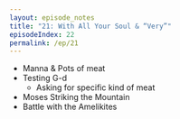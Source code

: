 ```yaml
---
layout: episode_notes
title: "21: With All Your Soul & “Very”"
episodeIndex: 22
permalink: /ep/21
---
```

- Manna & Pots of meat
- Testing G-d
  - Asking for specific kind of meat
- Moses Striking the Mountain
- Battle with the Amelikites

